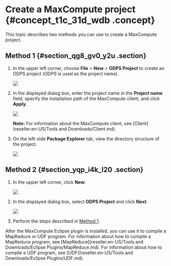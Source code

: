 # Create a MaxCompute project {#concept_t1c_31d_wdb .concept}

This topic describes two methods you can use to create a MaxCompute project.

## Method 1 {#section_qg8_gv0_y2u .section}

1.  In the upper left corner, choose **File** \> **New** \> **ODPS Project** to create an ODPS project \(*ODPS* is used as the project name\).

    ![](http://static-aliyun-doc.oss-cn-hangzhou.aliyuncs.com/assets/img/12151/15619526872937_en-US.png)

2.  In the displayed dialog box, enter the project name in the **Project name** field, specify the installation path of the MaxCompute client, and click **Apply**.

    ![](http://static-aliyun-doc.oss-cn-hangzhou.aliyuncs.com/assets/img/12151/15619526872938_en-US.png)

    **Note:** For information about the MaxCompute client, see [Client](reseller.en-US/Tools and Downloads/Client.md).

3.  On the left-side **Package Explorer** tab, view the directory structure of the project.

    ![](http://static-aliyun-doc.oss-cn-hangzhou.aliyuncs.com/assets/img/12151/15619526872939_en-US.png)


## Method 2 {#section_yqp_i4k_l20 .section}

1.  In the upper left corner, click **New**.

    ![](http://static-aliyun-doc.oss-cn-hangzhou.aliyuncs.com/assets/img/12151/15619526872940_en-US.png)

2.  In the displayed dialog box, select **ODPS Project** and click **Next**.

    ![](http://static-aliyun-doc.oss-cn-hangzhou.aliyuncs.com/assets/img/12151/15619526872941_en-US.png)

3.  Perform the steps described in [Method 1](#section_qg8_gv0_y2u).

After the MaxCompute Eclipse plugin is installed, you can use it to compile a MapReduce or UDF program. For information about how to compile a MapReduce program, see [MapReduce](reseller.en-US/Tools and Downloads/Eclipse Plugins/MapReduce.md). For information about how to compile a UDF program, see [UDF](reseller.en-US/Tools and Downloads/Eclipse Plugins/UDF.md).

